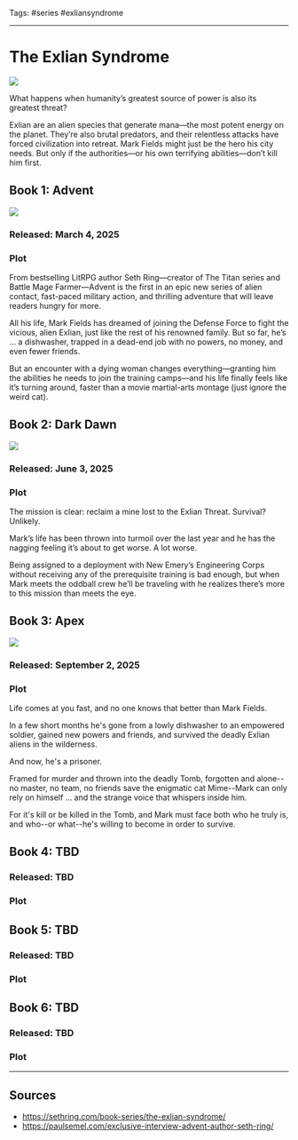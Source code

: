 Tags: #series #exliansyndrome   

---
# The Exlian Syndrome

![](../Resources/Attachments/Series_ExlianSyndrom_Logo.png)

What happens when humanity’s greatest source of power is also its greatest threat?

Exlian are an alien species that generate mana—the most potent energy on the planet. They’re also brutal predators, and their relentless attacks have forced civilization into retreat. Mark Fields might just be the hero his city needs. But only if the authorities—or his own terrifying abilities—don’t kill him first.

## Book 1: Advent

![](../Resources/Attachments/BookCover_ExlianSyndrome01_Advent.png)

### Released: March 4, 2025

### Plot

From bestselling LitRPG author Seth Ring—creator of The Titan series and Battle Mage Farmer—Advent is the first in an epic new series of alien contact, fast-paced military action, and thrilling adventure that will leave readers hungry for more.

All his life, Mark Fields has dreamed of joining the Defense Force to fight the vicious, alien Exlian, just like the rest of his renowned family. But so far, he’s … a dishwasher, trapped in a dead-end job with no powers, no money, and even fewer friends.

But an encounter with a dying woman changes everything—granting him the abilities he needs to join the training camps—and his life finally feels like it’s turning around, faster than a movie martial-arts montage (just ignore the weird cat).

## Book 2: Dark Dawn

![](../Resources/Attachments/BookCover_ExlianSyndrom02_DarkDawn.png)

### Released: June 3, 2025

### Plot

The mission is clear: reclaim a mine lost to the Exlian Threat. Survival? Unlikely.

Mark’s life has been thrown into turmoil over the last year and he has the nagging feeling it’s about to get worse. A lot worse.

Being assigned to a deployment with New Emery’s Engineering Corps without receiving any of the prerequisite training is bad enough, but when Mark meets the oddball crew he’ll be traveling with he realizes there’s more to this mission than meets the eye.

## Book 3: Apex

![](../Resources/Attachments/BookCover_ExlianSyndrome03_Apex.png)

### Released: September 2, 2025

### Plot

Life comes at you fast, and no one knows that better than Mark Fields.

In a few short months he's gone from a lowly dishwasher to an empowered soldier, gained new powers and friends, and survived the deadly Exlian aliens in the wilderness.

And now, he's a prisoner.

Framed for murder and thrown into the deadly Tomb, forgotten and alone--no master, no team, no friends save the enigmatic cat Mime--Mark can only rely on himself ... and the strange voice that whispers inside him.

For it's kill or be killed in the Tomb, and Mark must face both who he truly is, and who--or what--he's willing to become in order to survive.

## Book 4: TBD

### Released: TBD

### Plot

## Book 5: TBD

### Released: TBD

### Plot

## Book 6: TBD

### Released: TBD

### Plot

---
## Sources
- https://sethring.com/book-series/the-exlian-syndrome/
- https://paulsemel.com/exclusive-interview-advent-author-seth-ring/